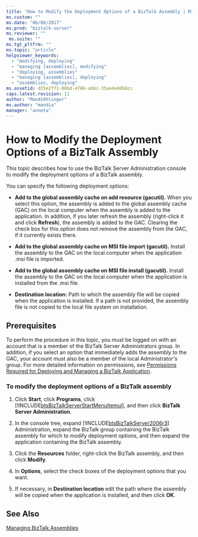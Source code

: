 ```yaml
---
title: "How to Modify the Deployment Options of a BizTalk Assembly | Microsoft Docs"
ms.custom: ""
ms.date: "06/08/2017"
ms.prod: "biztalk-server"
ms.reviewer: ""
 ms.suite: ""
ms.tgt_pltfrm: ""
ms.topic: "article"
helpviewer_keywords: 
  - "modifying, deploying"
  - "managing [assemblies], modifying"
  - "deploying, assemblies"
  - "managing [assemblies], deploying"
  - "assemblies, deploying"
ms.assetid: d25e2f71-08bd-4786-ab6c-35ae4e88b8cc
caps.latest.revision: 11
author: "MandiOhlinger"
ms.author: "mandia"
manager: "anneta"
---
```

# How to Modify the Deployment Options of a BizTalk Assembly
This topic describes how to use the BizTalk Server Administration console to modify the deployment options of a BizTalk assembly.  
  
 You can specify the following deployment options:  
  
-   **Add to the global assembly cache on add resource (gacutil).** When you select this option, the assembly is added to the global assembly cache (GAC) on the local computer when the assembly is added to the application. In addition, if you later refresh the assembly (right-click it and click **Refresh**), the assembly is added to the GAC. Clearing the check box for this option does not remove the assembly from the GAC, if it currently exists there.  
  
-   **Add to the global assembly cache on MSI file import (gacutil).** Install the assembly to the GAC on the local computer when the application .msi file is imported.  
  
-   **Add to the global assembly cache on MSI file install (gacutil).** Install the assembly to the GAC on the local computer when the application is installed from the .msi file.  
  
-   **Destination location:** Path to which the assembly file will be copied when the application is installed. If a path is not provided, the assembly file is not copied to the local file system on installation.  
  
## Prerequisites  
 To perform the procedure in this topic, you must be logged on with an account that is a member of the BizTalk Server Administrators group. In addition, if you select an option that immediately adds the assembly to the GAC, your account must also be a member of the local Administrator's group. For more detailed information on permissions, see [Permissions Required for Deploying and Managing a BizTalk Application](../core/permissions-required-for-deploying-and-managing-a-biztalk-application.md).  
  
### To modify the deployment options of a BizTalk assembly  
  
1.  Click **Start**, click **Programs**, click [!INCLUDE[btsBizTalkServerStartMenuItemui](../includes/btsbiztalkserverstartmenuitemui-md.md)], and then click **BizTalk Server Administration**.  
  
2.  In the console tree, expand [!INCLUDE[btsBizTalkServer2006r3](../includes/btsbiztalkserver2006r3-md.md)] Administration, expand the BizTalk group containing the BizTalk assembly for which to modify deployment options, and then expand the application containing the BizTalk assembly.  
  
3.  Click the **Resources** folder, right-click the BizTalk assembly, and then click **Modify**.  
  
4.  In **Options**, select the check boxes of the deployment options that you want.  
  
5.  If necessary, in **Destination location** edit the path where the assembly will be copied when the application is installed, and then click **OK**.  
  
## See Also  
 [Managing BizTalk Assemblies](../core/managing-biztalk-assemblies.md)